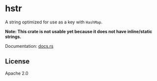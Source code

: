 # hstr

A string optimized for use as a key with `HashMap`.

**Note: This crate is not usable yet because it does not have inline/static strings.**

Documentation: [docs.rs](https://docs.rs/hstr)

## License

Apache 2.0
